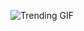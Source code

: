 
<!-- GIF_SECTION -->
![Trending GIF](https://media4.giphy.com/media/v1.Y2lkPThiYjIxNzcyMDg1OGlkeWl2ZHR1YzZic2lmcm4xbXNsMTNxdGg3eXAwZzhyaWh0YSZlcD12MV9naWZzX3NlYXJjaCZjdD1n/ENY5vJgJPEfG3Ym14H/giphy.gif)
<!-- END_GIF_SECTION -->
